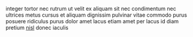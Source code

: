 integer tortor nec rutrum ut velit ex aliquam sit nec condimentum nec ultrices
metus cursus et aliquam dignissim pulvinar vitae commodo purus posuere
ridiculus purus dolor amet lacus etiam amet per lacus id diam pretium
[nisl](generated_webpages/ac3.md) donec iaculis